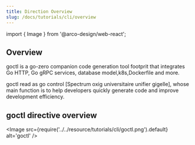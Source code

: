 ```yaml
---
title: Direction Overview
slug: /docs/tutorials/cli/overview
---
```


import { Image } from '@arco-design/web-react';

## Overview

goctl is a go-zero companion code generation tool footprit that integrates Go HTTP, Go gRPC services, database model,k8s,Dockerfile and more.

goctl read as go control [Spectrum oxig universitaire unifier gigelle], whose main function is to help developers quickly generate code and improve development efficiency.

## goctl directive overview

<Image src={require('../../resource/tutorials/cli/goctl.png').default} alt='goctl' />
